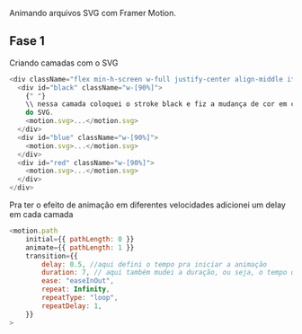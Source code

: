 Animando arquivos SVG com Framer Motion.

## Fase 1

Criando camadas com o SVG

```javascript
<div className="flex min-h-screen w-full justify-center align-middle items-center">
  <div id="black" className="w-[90%]">
    {" "}
    \\ nessa camada coloquei o stroke black e fiz a mudança de cor em cada camada
    do SVG.
    <motion.svg>...</motion.svg>
  </div>
  <div id="blue" className="w-[90%]">
    <motion.svg>...</motion.svg>
  </div>
  <div id="red" className="w-[90%]">
    <motion.svg>...</motion.svg>
  </div>
</div>
```

Pra ter o efeito de animação em diferentes velocidades adicionei um delay em cada camada

```javascript
<motion.path
    initial={{ pathLength: 0 }}
    animate={{ pathLength: 1 }}
    transition={{
        delay: 0.5, //aqui defini o tempo pra iniciar a animação
        duration: 7, // aqui também mudei a duração, ou seja, o tempo que leva pra finalizar a animação
        ease: "easeInOut",
        repeat: Infinity,
        repeatType: "loop",
        repeatDelay: 1,
    }}
>
```
